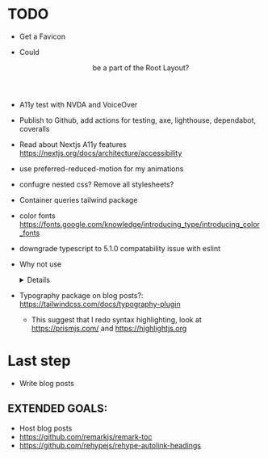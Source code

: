 # TODO

- Get a Favicon
- Could <Header> be a part of the Root Layout?
- A11y test with NVDA and VoiceOver
- Publish to Github, add actions for testing, axe, lighthouse, dependabot, coveralls
- Read about Nextjs A11y features https://nextjs.org/docs/architecture/accessibility
- use preferred-reduced-motion for my animations
- confugre nested css? Remove all stylesheets?

- Container queries tailwind package
- color fonts https://fonts.google.com/knowledge/introducing_type/introducing_color_fonts
- downgrade typescript to 5.1.0 compatability issue with eslint

- Why not use <details> element for the accordion?
  - https://developer.mozilla.org/en-US/docs/Web/HTML/Element/details

- Typography package on blog posts?: https://tailwindcss.com/docs/typography-plugin
  - This suggest that I redo syntax highlighting, look at https://prismjs.com/ and https://highlightjs.org

# Last step

- Write blog posts

## EXTENDED GOALS:

- Host blog posts
- https://github.com/remarkjs/remark-toc
- https://github.com/rehypejs/rehype-autolink-headings

